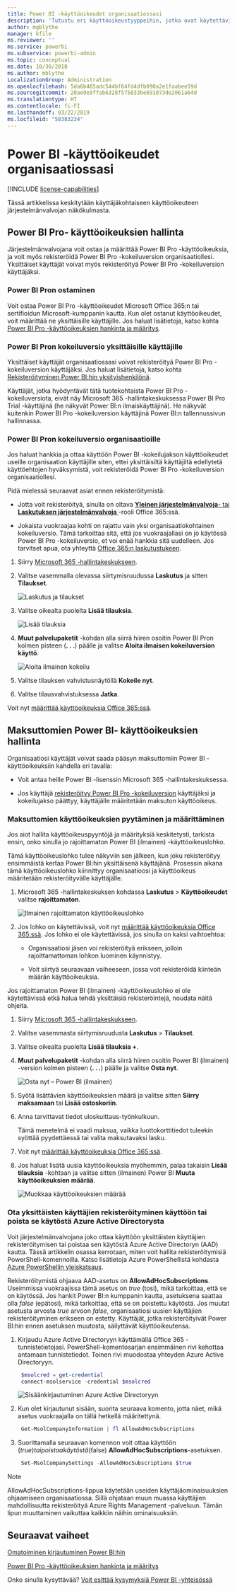 ```yaml
---
title: Power BI -käyttöoikeudet organisaatiossasi
description: 'Tutustu eri käyttöoikeustyyppeihin, jotka ovat käytettävissä Power BI:ssä: maksuton käyttöoikeus, Power BI Pro ja Power BI Premium.'
author: mgblythe
manager: kfile
ms.reviewer: ''
ms.service: powerbi
ms.subservice: powerbi-admin
ms.topic: conceptual
ms.date: 10/30/2018
ms.author: mblythe
LocalizationGroup: Administration
ms.openlocfilehash: 5da6b465adc544bf64fd4dfb090a2e1faabee59d
ms.sourcegitcommit: 20ae9e9ffab6328f575833be691073de2061a64d
ms.translationtype: HT
ms.contentlocale: fi-FI
ms.lasthandoff: 03/22/2019
ms.locfileid: "58383234"
---
```

# <a name="power-bi-licensing-in-your-organization"></a>Power BI -käyttöoikeudet organisaatiossasi

[!INCLUDE [license-capabilities](includes/license-capabilities.md)]

Tässä artikkelissa keskitytään käyttäjäkohtaiseen käyttöoikeuteen järjestelmänvalvojan näkökulmasta.

## <a name="manage-power-bi-pro-licenses"></a>Power BI Pro- käyttöoikeuksien hallinta

Järjestelmänvalvojana voit ostaa ja määrittää Power BI Pro -käyttöoikeuksia, ja voit myös rekisteröidä Power BI Pro -kokeiluversion organisaatiollesi. Yksittäiset käyttäjät voivat myös rekisteröityä Power BI Pro -kokeiluversion käyttäjäksi.

### <a name="purchasing-power-bi-pro"></a>Power BI Pron ostaminen

Voit ostaa Power BI Pro -käyttöoikeudet Microsoft Office 365:n tai sertifioidun Microsoft-kumppanin kautta. Kun olet ostanut käyttöoikeudet, voit määrittää ne yksittäisille käyttäjille. Jos haluat lisätietoja, katso kohta [Power BI Pro -käyttöoikeuksien hankinta ja määritys](service-admin-purchasing-power-bi-pro.md).

### <a name="power-bi-pro-trial-for-individuals"></a>Power BI Pron kokeiluversio yksittäisille käyttäjille

Yksittäiset käyttäjät organisaatiossasi voivat rekisteröityä Power BI Pro -kokeiluversion käyttäjäksi. Jos haluat lisätietoja, katso kohta [Rekisteröityminen Power BI:hin yksityishenkilönä](service-self-service-signup-for-power-bi.md).

Käyttäjät, jotka hyödyntävät tätä tuotekohtaista Power BI Pro -kokeiluversiota, eivät näy Microsoft 365 -hallintakeskuksessa Power BI Pro Trial -käyttäjinä (he näkyvät Power BI:n ilmaiskäyttäjinä). He näkyvät kuitenkin Power BI Pro -kokeiluversion käyttäjinä Power BI:n tallennussivun hallinnassa.

### <a name="power-bi-pro-trial-for-organizations"></a>Power BI Pron kokeiluversio organisaatioille

Jos haluat hankkia ja ottaa käyttöön Power BI -kokeilujakson käyttöoikeudet useille organisaation käyttäjille siten, ettei yksittäisiltä käyttäjiltä edellytetä käyttöehtojen hyväksymistä, voit rekisteröidä Power BI Pro -kokeiluversion organisaatiollesi.

Pidä mielessä seuraavat asiat ennen rekisteröitymistä:

* Jotta voit rekisteröityä, sinulla on oltava [ **Yleinen järjestelmänvalvoja**- tai **Laskutuksen järjestelmänvalvoja** ](https://support.office.com/article/about-office-365-admin-roles-da585eea-f576-4f55-a1e0-87090b6aaa9d) -rooli Office 365:ssä.

* Jokaista vuokraajaa kohti on rajattu vain yksi organisaatiokohtainen kokeiluversio. Tämä tarkoittaa sitä, että jos vuokraajallasi on jo käytössä Power BI Pro -kokeiluversio, et voi enää hankkia sitä uudelleen. Jos tarvitset apua, ota yhteyttä [Office 365:n laskutustukeen](https://support.office.microsoft.com/article/contact-support-for-business-products-admin-help-32a17ca7-6fa0-4870-8a8d-e25ba4ccfd4b?CorrelationId=552bbf37-214f-4202-80cb-b94240dcd671).

1. Siirry [Microsoft 365 -hallintakeskukseen](https://portal.office.com/adminportal/home#/homepage).

1. Valitse vasemmalla olevassa siirtymisruudussa **Laskutus** ja sitten **Tilaukset**.

   ![Laskutus ja tilaukset](media/service-admin-licensing-organization/service-power-bi-pro-in-your-organization-05.png)

1. Valitse oikealta puolelta **Lisää tilauksia**.

   ![Lisää tilauksia](media/service-admin-licensing-organization/service-power-bi-pro-in-your-organization-06.png)

1. **Muut palvelupaketit** -kohdan alla siirrä hiiren osoitin Power BI Pron kolmen pisteen (**. . .**) päälle ja valitse **Aloita ilmaisen kokeiluversion käyttö**.

   ![Aloita ilmainen kokeilu](media/service-admin-licensing-organization/service-power-bi-pro-in-your-organization-07.png) 

1. Valitse tilauksen vahvistusnäytöllä **Kokeile nyt**.

1. Valitse tilausvahvistuksessa **Jatka**.

Voit nyt [määrittää käyttöoikeuksia Office 365:ssä](https://support.office.com/article/assign-licenses-to-users-in-office-365-for-business-997596b5-4173-4627-b915-36abac6786dc).

## <a name="manage-power-bi-free-licenses"></a>Maksuttomien Power BI- käyttöoikeuksien hallinta

Organisaatiosi käyttäjät voivat saada pääsyn maksuttomiin Power BI -käyttöoikeuksiin kahdella eri tavalla:

* Voit antaa heille Power BI -lisenssin Microsoft 365 -hallintakeskuksessa.

* Jos käyttäjä [rekisteröityy Power BI Pro -kokeiluversion](service-self-service-signup-for-power-bi.md) käyttäjäksi ja kokeilujakso päättyy, käyttäjälle määritetään maksuton käyttöoikeus.

### <a name="requesting-and-assigning-free-licenses"></a>Maksuttomien käyttöoikeuksien pyytäminen ja määrittäminen

Jos aiot hallita käyttöoikeuspyyntöjä ja määrityksiä keskitetysti, tarkista ensin, onko sinulla jo rajoittamaton Power BI (ilmainen) -käyttöoikeuslohko.

Tämä käyttöoikeuslohko tulee näkyviin sen jälkeen, kun joku rekisteröityy ensimmäistä kertaa Power BI:hin yksittäisenä käyttäjänä. Prosessin aikana tämä käyttöoikeuslohko kiinnittyy organisaatioosi ja käyttöoikeus määritetään rekisteröityvälle käyttäjälle.

1. Microsoft 365 -hallintakeskuksen kohdassa **Laskutus** > **Käyttöoikeudet** valitse **rajoittamaton**.

    ![Ilmainen rajoittamaton käyttöoikeuslohko](media/service-admin-licensing-organization/unlimited-licenses.png)

1. Jos lohko on käytettävissä, voit nyt [määrittää käyttöoikeuksia Office 365:ssä](https://support.office.com/article/assign-licenses-to-users-in-office-365-for-business-997596b5-4173-4627-b915-36abac6786dc). Jos lohko ei ole käytettävissä, jos sinulla on kaksi vaihtoehtoa:

    * Organisaatiosi jäsen voi rekisteröityä erikseen, jolloin rajoittamattoman lohkon luominen käynnistyy.

    * Voit siirtyä seuraavaan vaiheeseen, jossa voit rekisteröidä kiinteän määrän käyttöoikeuksia.

Jos rajoittamaton Power BI (ilmainen) -käyttöoikeuslohko ei ole käytettävissä etkä halua tehdä yksittäisiä rekisteröintejä, noudata näitä ohjeita.

1. Siirry [Microsoft 365 -hallintakeskukseen](https://portal.office.com/admin/default.aspx).

1. Valitse vasemmasta siirtymisruudusta **Laskutus** > **Tilaukset**.

1. Valitse oikealta puolelta **Lisää tilauksia +**.

1. **Muut palvelupaketit** -kohdan alla siirrä hiiren osoitin Power BI (ilmainen) -version kolmen pisteen (**. . .**) päälle ja valitse **Osta nyt**.

    ![Osta nyt – Power BI (ilmainen)](media/service-admin-licensing-organization/buy-powerbi-free.png)

1. Syötä lisättävien käyttöoikeuksien määrä ja valitse sitten **Siirry maksamaan** tai **Lisää ostoskoriin**.

1. Anna tarvittavat tiedot uloskuittaus-työnkulkuun.

    Tämä menetelmä ei vaadi maksua, vaikka luottokorttitiedot tuleekin syöttää pyydettäessä tai valita maksutavaksi lasku.

1. Voit nyt [määrittää käyttöoikeuksia Office 365:ssä](https://support.office.com/article/assign-licenses-to-users-in-office-365-for-business-997596b5-4173-4627-b915-36abac6786dc).

1. Jos haluat lisätä uusia käyttöoikeuksia myöhemmin, palaa takaisin **Lisää tilauksia** -kohtaan ja valitse sitten (ilmainen) Power BI **Muuta käyttöoikeuksien määrää**.

    ![Muokkaa käyttöoikeuksien määrää](media/service-admin-licensing-organization/change-license-quantity.png)

### <a name="enable-or-disable-individual-user-sign-up-in-azure-active-directory"></a>Ota yksittäisten käyttäjien rekisteröityminen käyttöön tai poista se käytöstä Azure Active Directorysta

Voit järjestelmänvalvojana joko ottaa käyttöön yksittäisten käyttäjien rekisteröitymisen tai poistaa sen käytöstä Azure Active Directoryn (AAD) kautta. Tässä artikkelin osassa kerrotaan, miten voit hallita rekisteröitymisiä PowerShell-komennoilla. Katso lisätietoja Azure PowerShellistä kohdasta [Azure PowerShellin yleiskatsaus](/powershell/azure/overview).

Rekisteröitymistä ohjaava AAD-asetus on **AllowAdHocSubscriptions**. Useimmissa vuokraajissa tämä asetus on *true* (tosi), mikä tarkoittaa, että se on käytössä. Jos hankit Power BI:n kumppanin kautta, asetuksena saattaa olla *false* (epätosi), mikä tarkoittaa, että se on poistettu käytöstä. Jos muutat asetusta arvosta *true* arvoon *false*, organisaatiosi uusien käyttäjien rekisteröityminen erikseen on estetty. Käyttäjät, jotka rekisteröityivät Power BI:hin ennen asetuksen muutosta, säilyttävät käyttöoikeutensa.

1. Kirjaudu Azure Active Directoryyn käyttämällä Office 365 -tunnistetietojasi. PowerShell-komentosarjan ensimmäinen rivi kehottaa antamaan tunnistetiedot. Toinen rivi muodostaa yhteyden Azure Active Directoryyn.

    ```powershell
     $msolcred = get-credential
     connect-msolservice -credential $msolcred
    ```

   ![Sisäänkirjautuminen Azure Active Directoryyn](media/service-admin-licensing-organization/aad-signin.png)

1. Kun olet kirjautunut sisään, suorita seuraava komento, jotta näet, mikä asetus vuokraajalla on tällä hetkellä määritettynä.

    ```powershell
     Get-MsolCompanyInformation | fl AllowAdHocSubscriptions
    ```
1. Suorittamalla seuraavan komennon voit ottaa käyttöön ($true) tai poistaa käytöstä ($false) **AllowAdHocSubscriptions**-asetuksen.

    ```powershell
     Set-MsolCompanySettings -AllowAdHocSubscriptions $true
    ```

> [!NOTE]
> AllowAdHocSubscriptions-lippua käytetään useiden käyttäjäominaisuuksien ohjaamiseen organisaatiossa. Sillä ohjataan muun muassa käyttäjien mahdollisuutta rekisteröityä Azure Rights Management -palveluun. Tämän lipun muuttaminen vaikuttaa kaikkiin näihin ominaisuuksiin.

## <a name="next-steps"></a>Seuraavat vaiheet

[Omatoiminen kirjautuminen Power BI:hin](service-self-service-signup-for-power-bi.md)  

[Power BI Pro -käyttöoikeuksien hankinta ja määritys](service-admin-purchasing-power-bi-pro.md)

Onko sinulla kysyttävää? [Voit esittää kysymyksiä Power BI -yhteisössä](http://community.powerbi.com/)